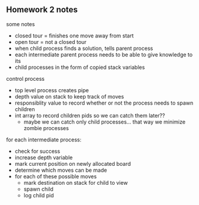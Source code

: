 ## Homework 2 notes

some notes
- closed tour = finishes one move away from start
- open tour = not a closed tour
- when child process finds a solution, tells parent process
- each intermediate parent process needs to be able to give knowledge to its
- child processes in the form of copied stack variables


control process

- top level process creates pipe
- depth value on stack to keep track of moves
- responsiblity value to record whether or not the process needs to spawn children
- int array to record children pids so we can catch them later??
  - maybe we can catch only child processes... that way we minimize zombie processes


for each intermediate process:
- check for success
- increase depth variable
- mark current position on newly allocated board
- determine which moves can be made
- for each of these possible moves
  - mark destination on stack for child to view
  - spawn child
  - log child pid
